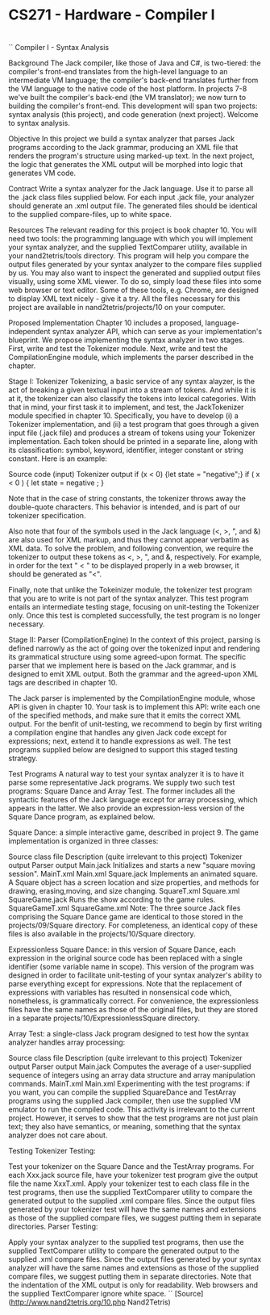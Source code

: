 
# CS271 - Hardware - Compiler I 
#
`` Compiler I - Syntax Analysis

Background
The Jack compiler, like those of Java and C#, is two-tiered: the compiler's front-end translates from the high-level language to an intermediate VM language; the compiler's back-end translates further from the VM language to the native code of the host platform. In projects 7-8 we've built the compiler's back-end (the VM translator); we now turn to building the compiler's front-end. This development will span two projects: syntax analysis (this project), and code generation (next project). Welcome to syntax analysis.

Objective
In this project we build a syntax analyzer that parses Jack programs according to the Jack grammar, producing an XML file that renders the program's structure using marked-up text. In the next project, the logic that generates the XML output will be morphed into logic that generates VM code.

Contract
Write a syntax analyzer for the Jack language. Use it to parse all the .jack class files supplied below. For each input .jack file, your analyzer should generate an .xml output file. The generated files should be identical to the supplied compare-files, up to white space.

Resources
The relevant reading for this project is book chapter 10. You will need two tools: the programming language with which you will implement your syntax analyzer, and the supplied TextComparer utility, available in your nand2tetris/tools directory. This program will help you compare the output files generated by your syntax analyzer to the compare files supplied by us. You may also want to inspect the generated and supplied output files visually, using some XML viewer. To do so, simply load these files into some web browser or text editor. Some of these tools, e.g. Chrome, are designed to display XML text nicely - give it a try. All the files necessary for this project are available in nand2tetris/projects/10 on your computer.

Proposed Implementation
Chapter 10 includes a proposed, language-independent syntax analyzer API, which can serve as your implementation's blueprint. We propose implementing the syntax analyzer in two stages. First, write and test the Tokenizer module. Next, write and test the CompilationEngine module, which implements the parser described in the chapter.

Stage I: Tokenizer 
Tokenizing, a basic service of any syntax alayzer, is the act of breaking a given textual input into a stream of tokens. And while it is at it, the tokenizer can also classify the tokens into lexical categories. With that in mind, your first task it to implement, and test, the JackTokenizer module specified in chapter 10. Specifically, you have to develop (i) a Tokenizer implementation, and (ii) a test program that goes through a given input file (.jack file) and produces a stream of tokens using your Tokenizer implementation. Each token should be printed in a separate line, along with its classification: symbol, keyword, identifier, integer constant or string constant. Here is an example:

Source code (input)	Tokenizer output
if (x < 0) 
  {let state = "negative";}	
<tokens>
   <keyword> if </keyword>
   <symbol> ( </symbol>
   <identifier> x </identifier>
   <symbol> &lt; </symbol>
   <integerConstant> 0 </integerConstant>
   <symbol> ) </symbol>
   <symbol> { </symbol>
   <keyword> let </keyword>
   <identifier> state </identifier>
   <symbol> = </symbol>
   <stringConstant> negative </stringConstant>
   <symbol> ; </symbol>
   <symbol> } </symbol>
</tokens>
 
Note that in the case of string constants, the tokenizer throws away the double-quote characters. This behavior is intended, and is part of our tokenizer specification.

Also note that four of the symbols used in the Jack language (<, >, ", and &) are also used for XML markup, and thus they cannot appear verbatim as XML data. To solve the problem, and following convention, we require the tokenizer to output these tokens as &lt;, &gt;, &quot;, and &amp;, respectively. For example, in order for the text "<symbol> < </symbol>" to be displayed properly in a web browser, it should be generated as "<symbol>&lt;</symbol>".

Finally, note that unlike the Tokeinizer module, the tokenizer test program that you are to write is not part of the syntax analyzer. This test program entails an intermediate testing stage, focusing on unit-testing the Tokenizer only. Once this test is completed successfully, the test program is no longer necessary.

Stage II: Parser (CompilationEngine) 
In the context of this project, parsing is defined narrowly as the act of going over the tokenized input and rendering its grammatical structure using some agreed-upon format. The specific parser that we implement here is based on the Jack grammar, and is designed to emit XML output. Both the grammar and the agreed-upon XML tags are described in chapter 10. 

The Jack parser is implemented by the CompilationEngine module, whose API is given in chapter 10. Your task is to implement this API: write each one of the specified methods, and make sure that it emits the correct XML output. For the benfit of unit-testing, we recommend to begin by first writing a compilation engine that handles any given Jack code except for expressions; next, extend it to handle expressions as well. The test programs supplied below are designed to support this staged testing strategy. 

Test Programs
A natural way to test your syntax analyzer it is to have it parse some representative Jack programs. We supply two such test programs: Square Dance and Array Test. The former includes all the syntactic features of the Jack language except for array processing, which appears in the latter. We also provide an expression-less version of the Square Dance program, as explained below.

Square Dance: a simple interactive game, described in project 9. The game implementation is organized in three classes:

Source class file	Description (quite irrelevant to this project)	Tokenizer output	Parser output
Main.jack	Initializes and starts a new "square moving session".	MainT.xml	Main.xml
Square.jack	Implements an animated square. A Square object has a screen location and size properties, and methods for drawing, erasing,moving, and size changing.	SquareT.xml	Square.xml
SquareGame.jack	Runs the show according to the game rules.	SquareGameT.xml	SquareGame.xml
Note: The three source Jack files comprising the Square Dance game are identical to those stored in the projects/09/Square directory. For completeness, an identical copy of these files is also available in the projects/10/Square directory.

Expressionless Square Dance: in this version of Square Dance, each expression in the original source code has been replaced with a single identifier (some variable name in scope). This version of the program was designed in order to facilitate unit-testing of your syntax analyzer's ability to parse everything except for expressions. Note that the replacement of expressions with variables has resulted in nonsensical code which, nonetheless, is grammatically correct. For convenience, the expressionless files have the same names as those of the original files, but they are stored in a separate projects/10/ExpressionlessSquare directory.

Array Test: a single-class Jack program designed to test how the syntax analyzer handles array processing:

Source class file	Description (quite irrelevant to this project)	Tokenizer output	Parser output
Main.jack	Computes the average of a user-supplied sequence of integers using an array data structure and array manipulation commands.	MainT.xml	Main.xml
Experimenting with the test programs: if you want, you can compile the supplied SquareDance and TestArray programs using the supplied Jack compiler, then use the supplied VM emulator to run the compiled code. This activity is irrelevant to the current project. However, it serves to show that the test programs are not just plain text; they also have semantics, or meaning, something that the syntax analyzer does not care about.

Testing
Tokenizer Testing:

Test your tokenizer on the Square Dance and the TestArray programs.
For each Xxx.jack source file, have your tokenizer test program give the output file the name XxxT.xml. Apply your tokenizer test to each class file in the test programs, then use the supplied TextComparer utility to compare the generated output to the supplied .xml compare files.
Since the output files generated by your tokenizer test will have the same names and extensions as those of the supplied compare files, we suggest putting them in separate directories.
Parser Testing:

Apply your syntax analyzer to the supplied test programs, then use the supplied TextComparer utility to compare the generated output to the supplied .xml compare files.
Since the output files generated by your syntax analyzer will have the same names and extensions as those of the supplied compare files, we suggest putting them in separate directories.
Note that the indentation of the XML output is only for readability. Web browsers and the supplied TextComparer ignore white space.
``
[Source](http://www.nand2tetris.org/10.php Nand2Tetris)
